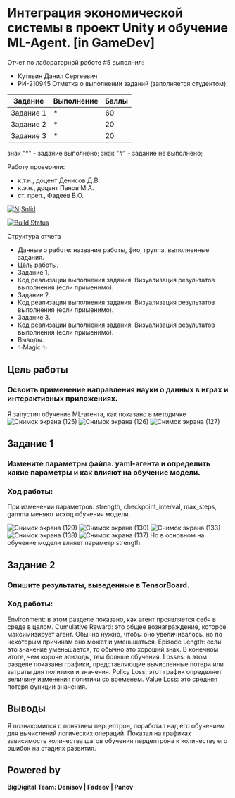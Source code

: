 # Интеграция экономической системы в проект Unity и обучение ML-Agent. [in GameDev]
Отчет по лабораторной работе #5 выполнил:
- Кутявин Данил Сергеевич
- РИ-210945
Отметка о выполнении заданий (заполняется студентом):

| Задание | Выполнение | Баллы |
| ------ | ------ | ------ |
| Задание 1 | * | 60 |
| Задание 2 | * | 20 |
| Задание 3 | * | 20 |

знак "*" - задание выполнено; знак "#" - задание не выполнено;

Работу проверили:
- к.т.н., доцент Денисов Д.В.
- к.э.н., доцент Панов М.А.
- ст. преп., Фадеев В.О.

[![N|Solid](https://cldup.com/dTxpPi9lDf.thumb.png)](https://nodesource.com/products/nsolid)

[![Build Status](https://travis-ci.org/joemccann/dillinger.svg?branch=master)](https://travis-ci.org/joemccann/dillinger)

Структура отчета

- Данные о работе: название работы, фио, группа, выполненные задания.
- Цель работы.
- Задание 1.
- Код реализации выполнения задания. Визуализация результатов выполнения (если применимо).
- Задание 2.
- Код реализации выполнения задания. Визуализация результатов выполнения (если применимо).
- Задание 3.
- Код реализации выполнения задания. Визуализация результатов выполнения (если применимо).
- Выводы.
- ✨Magic ✨

## Цель работы
### Освоить применение направления науки о данных в играх и интерактивных приложениях.
Я запустил обучение ML-агента, как показано в методичке
![Снимок экрана (125)](https://user-images.githubusercontent.com/103362515/205159571-693f11d1-51da-4e98-b6be-7b3555dd0208.png)
![Снимок экрана (126)](https://user-images.githubusercontent.com/103362515/205159646-c5ee3612-fbaa-4d56-ba24-240633d7a60b.png)
![Снимок экрана (127)](https://user-images.githubusercontent.com/103362515/205159683-2dd861f6-4996-462f-80d8-6196ece1e80c.png)

## Задание 1
### Измените параметры файла. yaml-агента и определить какие параметры и как влияют на обучение модели.
### Ход работы:
При изменении параметров: strength, checkpoint_interval, max_steps, gamma меняют исход обучения модели.

![Снимок экрана (129)](https://user-images.githubusercontent.com/103362515/205160046-22732d90-6270-425d-a874-7ce4a9d1cc06.png)
![Снимок экрана (130)](https://user-images.githubusercontent.com/103362515/205160083-fad69740-0289-4d26-b309-912f76803dc7.png)
![Снимок экрана (133)](https://user-images.githubusercontent.com/103362515/205160135-1d756eca-553d-4733-916d-b379bd2b52ea.png)
![Снимок экрана (138)](https://user-images.githubusercontent.com/103362515/205160194-c8bbfd6a-6cd9-4b40-9512-4cd19006e768.png)
![Снимок экрана (137)](https://user-images.githubusercontent.com/103362515/205160208-5c019c75-2388-4a7f-961e-2ce5b191ae6b.png)
 Но в основном на обучение модели влияет параметр strength.
 
## Задание 2
### Опишите результаты, выведенные в TensorBoard.
### Ход работы:
Environment: в этом разделе показано, как агент проявляется себя в среде в целом.
    Cumulative Reward: это общее вознаграждение, которое максимизирует агент. Обычно нужно, чтобы оно увеличивалось, но по некоторым причинам оно может и уменьшаться.
    Episode Length: если это значение уменьшается, то обычно это хороший знак. В конечном итоге, чем короче эпизоды, тем больше обучения.
Losses: в этом разделе показаны графики, представляющие вычисленные потери или затраты для политики и значения.
    Policy Loss: этот график определяет величину изменения политики со временем.
    Value Loss: это средняя потеря функции значения.

## Выводы
Я познакомился с понятием перцептрон, поработал над его обучением для вычислений логических операций. Показал на графиках зависимость количества шагов обучения перцептрона к количеству его ошибок на стадиях развития.

## Powered by

**BigDigital Team: Denisov | Fadeev | Panov**

